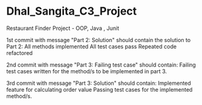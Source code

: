 # Dhal_Sangita_C3_Project
Restaurant Finder Project - OOP, Java , Junit  

1st commit with message "Part 2: Solution" should contain the solution to Part 2:
    All methods implemented
    All test cases pass
    Repeated code refactored
    
2nd commit with message "Part 3: Failing test case" should contain:
    Failing test cases written for the method/s to be implemented in part 3.
    
3rd commit with message "Part 3: Solution" should contain:
    Implemented feature for calculating order value
    Passing test cases for the implemented method/s.
